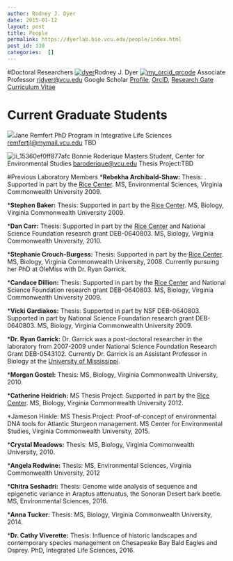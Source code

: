 ```yaml
---
author: Rodney J. Dyer
date: 2015-01-12
layout: post
title: People
permalink: https://dyerlab.bio.vcu.edu/people/index.html
post_id: 330
categories:  []
---
```

#Doctoral Researchers
[![dyer](http://rampages.us/dyerlab/wp-content/uploads/sites/4831/2015/01/dyer-e1421077877409.png)](http://rampages.us/dyerlab/wp-content/uploads/sites/4831/2015/01/dyer.png)Rodney J. Dyer
[![my_orcid_qrcode](http://dyerlab.bio.vcu.edu/wp-content/uploads/sites/4831/2015/01/my_orcid_qrcode-150x150.png)](http://dyerlab.bio.vcu.edu/wp-content/uploads/sites/4831/2015/01/my_orcid_qrcode.png)
Associate Professor
[rjdyer@vcu.edu](mailto:rjdyer@vcu.edu)
Google Scholar 
[Profile](http://scholar.google.com/citations?user=R75bxRMAAAAJ), 
[OrcID](http://orcid.org/0000-0003-4707-3453), 
[Research Gate](https://www.researchgate.net/profile/Rodney_Dyer)
[Curriculum Vitae](https://docs.google.com/document/d/1B5DopW1PR12KhL3yiWiGf_YZCIXn1b77Er87mxqgShg/edit?usp=sharing)
 
# Current Graduate Students
 
[![](http://dyerlab.bio.vcu.edu/wp-content/uploads/sites/4831/2015/01/1930958_702488051237_3076_n-300x200.jpg)](http://rampages.us/dyerlab/wp-content/uploads/sites/4831/2015/01/Hinkle-e1421078975142.png)Jane Remfert
PhD Program in Integrative Life Sciences
[remfertjl@mymail.vcu.edu](mailto:remfertjl@mymail.vcu.edu)
 TBD
 
 
![ii_15360ef0ff877afc](http://dyerlab.bio.vcu.edu/wp-content/uploads/sites/4831/2015/01/ii_15360ef0ff877afc-e1457715616859-300x202.png)
Bonnie Roderique
Masters Student, Center for Environmental Studies
[baroderique@vcu.edu](mailto:baroderique@vcu.edu)
Thesis Project:TBD
 
 
 
 
#Previous Laboratory Members
***Rebekha Archibald-Shaw:**
 Thesis: 
. Supported in part by the 
[Rice Center](http://www.vcu.edu/rice). MS, Environmental Sciences, Virginia Commonwealth University 2009.
 	
***Stephen Baker:**
 Thesis: 
 Supported in part by the 
[Rice Center](http://www.vcu.edu/rice). MS, Biology, Virginia Commonwealth University 2009.
 	
***Dan Carr:**
 Thesis: 
 Supported in part by the 
[Rice Center](http://www.vcu.edu/rice) and National Science Foundation research grant DEB-0640803. MS, Biology, Virginia Commonwealth University, 2010.
 	
***Stephanie Crouch-Burgess:**
 Thesis: 
 Supported in part by the 
[Rice Center](http://www.vcu.edu/rice). MS, Biology, Virginia Commonwealth University, 2008.  Currently pursuing her PhD at OleMiss with Dr. Ryan Garrick.
 	
***Candace Dillion:**
 Thesis: 
 Supported in part by the 
[Rice Center](http://www.vcu.edu/rice) and National Science Foundation research grant DEB-0640803. MS, Biology, Virginia Commonwealth University 2009.
 	
***Vicki Gardiakos:**
 Thesis: 
 Supported in part by NSF DEB-0640803. Supported in part by National Science Foundation research grant DEB-0640803. MS, Biology, Virginia Commonwealth University 2009.
 	
***Dr. Ryan Garrick:**
 Dr. Garrick was a post-doctoral researcher in the laboratory from 2007-2009 under National Science Foundation Research Grant DEB-0543102. Currently Dr. Garrick is an Assistant Professor in Biology at the 
[University of Mississippi](http://www.rcgarrick.org/).
 	
***Morgan Gostel:**
 Thesis: 
 MS, Biology, Virginia Commonwealth University, 2010.
 	
***Catherine Heidrich:**
 MS Thesis Project: 
 Supported in part by the 
[Rice Center](http://www.vcu.edu/rice). MS, Biology, Virginia Commonwealth University 2012.
 	
*Jameson Hinkle: MS Thesis Project: 
Proof-of-concept of environmental DNA tools for Atlantic Sturgeon management.  MS Center for Environmental Studies, Virginia Commonwealth University, 2015.
 	
***Crystal Meadows:**
 Thesis: 
 MS, Biology, Virginia Commonwealth University, 2010.
 	
***Angela Redwine:**
 Thesis: 
 MS, Environmental Sciences, Virginia Commonwealth University, 2012
 	
***Chitra Seshadri:**
 Thesis: 
Genome wide analysis of sequence and epigenetic variance in 
Araptus 
attenuatus, the Sonoran Desert bark beetle. MS, Environmental Sciences, 2016.
 	
***Anna Tucker:**
 Thesis: 
 MS, Biology, Virginia Commonwealth University, 2014.
 	
***Dr. Cathy Viverette:**
 Thesis: 
Influence of historic landscapes and contemporary species management on Chesapeake Bay Bald Eagles and Osprey. PhD, Integrated Life Sciences, 2016.
